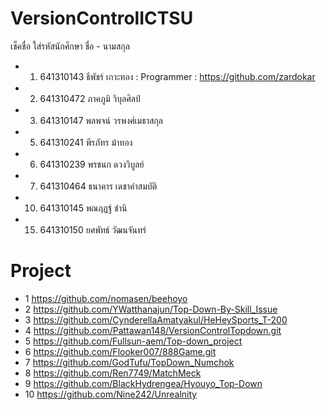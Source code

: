 # VersionControlICTSU

เช็คชื่อ ใส่รหัสนักศึกษา ชื่อ - นามสกุล
- 1. 641310143  ธีพัชร์ เกาะทอง : Programmer : https://github.com/zardokar
- 2. 641310472 ภาคภูมิ วิบุลศิลป์
- 3. 641310147 พลพจน์  วรพงศ์เมธาสกุล
- 5. 641310241 พีรภัทร ม้าทอง
- 6. 641310239 พรชนก ดวงวิบูลย์
- 7. 641310464 ธนาคาร เดชาคำสมบัติ
- 10. 641310145 พณฤฏฐ์ ชำนิ
- 15. 641310150 ยศพัทธ์ วัฒนจันทร์



Project
=====================================
- 1 https://github.com/nomasen/beehoyo
- 2 https://github.com/YWatthanajun/Top-Down-By-Skill_Issue
- 3 https://github.com/CynderellaAmatyakul/HeHeySports_T-200
- 4 https://github.com/Pattawan148/VersionControlTopdown.git
- 5 https://github.com/Fullsun-aem/Top-down_project
- 6 https://github.com/Flooker007/888Game.git
- 7 https://github.com/GodTufu/TopDown_Numchok
- 8 https://github.com/Ren7749/MatchMeck
- 9 https://github.com/BlackHydrengea/Hyouyo_Top-Down
- 10 https://github.com/Nine242/Unrealnity